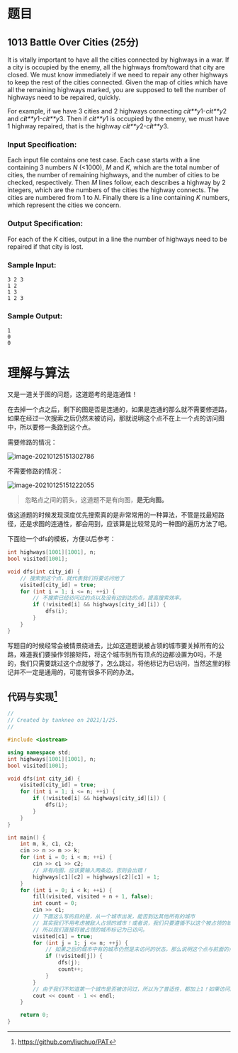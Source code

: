 # 题目

## 1013 Battle Over Cities (25分)

It is vitally important to have all the cities connected by highways in a war. If a city is occupied by the enemy, all the highways from/toward that city are closed. We must know immediately if we need to repair any other highways to keep the rest of the cities connected. Given the map of cities which have all the remaining highways marked, you are supposed to tell the number of highways need to be repaired, quickly.

For example, if we have 3 cities and 2 highways connecting *c**i**t**y*1-*c**i**t**y*2 and *c**i**t**y*1-*c**i**t**y*3. Then if *c**i**t**y*1 is occupied by the enemy, we must have 1 highway repaired, that is the highway *c**i**t**y*2-*c**i**t**y*3.

### Input Specification:

Each input file contains one test case. Each case starts with a line containing 3 numbers *N* (<1000), *M* and *K*, which are the total number of cities, the number of remaining highways, and the number of cities to be checked, respectively. Then *M* lines follow, each describes a highway by 2 integers, which are the numbers of the cities the highway connects. The cities are numbered from 1 to *N*. Finally there is a line containing *K* numbers, which represent the cities we concern.

### Output Specification:

For each of the *K* cities, output in a line the number of highways need to be repaired if that city is lost.

### Sample Input:

```in
3 2 3
1 2
1 3
1 2 3
```

### Sample Output:

```out
1
0
0
```

# 理解与算法

又是一道关于图的问题，这道题考的是连通性！

在去掉一个点之后，剩下的图是否是连通的，如果是连通的那么就不需要修道路，如果在经过一次搜索之后仍然未被访问，那就说明这个点不在上一个点的访问图中，所以要修一条路到这个点。

需要修路的情况：

![image-20210125151302786](https://img.tanknee.cn/blogpicbed/2021/01/25/202101252ec9faa92f37f.png)

不需要修路的情况：

![image-20210125151222055](https://img.tanknee.cn/blogpicbed/2021/01/25/20210125ec7e0934e8f36.png)

> 忽略点之间的箭头，这道题不是有向图，**是无向图。**

做这道题的时候发现深度优先搜索真的是非常常用的一种算法，不管是找最短路径，还是求图的连通性，都会用到，应该算是比较常见的一种图的遍历方法了吧。

下面给一个dfs的模板，方便以后参考：

```cpp
int highways[1001][1001], n;
bool visited[1001];

void dfs(int city_id) {
  	// 搜索到这个点，就代表我们将要访问他了
    visited[city_id] = true;
    for (int i = 1; i <= n; ++i) {
        // 不搜索已经访问过的点以及没有边到达的点，提高搜索效率。
        if (!visited[i] && highways[city_id][i]) {
            dfs(i);
        }
    }
}
```

写题目的时候经常会被情景绕进去，比如这道题说被占领的城市要关掉所有的公路，难道我们要操作邻接矩阵，将这个城市到所有顶点的边都设置为0吗，不是的，我们只需要跳过这个点就够了，怎么跳过，将他标记为已访问，当然这里的标记并不一定是通用的，可能有很多不同的办法。

## 代码与实现[^1]

```cpp
//
// Created by tanknee on 2021/1/25.
//

#include <iostream>

using namespace std;
int highways[1001][1001], n;
bool visited[1001];

void dfs(int city_id) {
    visited[city_id] = true;
    for (int i = 1; i <= n; ++i) {
        if (!visited[i] && highways[city_id][i]) {
            dfs(i);
        }
    }
}

int main() {
    int m, k, c1, c2;
    cin >> n >> m >> k;
    for (int i = 0; i < m; ++i) {
        cin >> c1 >> c2;
        // 非有向图，应该要输入两条边，否则会出错！
        highways[c1][c2] = highways[c2][c1] = 1;
    }
    for (int i = 0; i < k; ++i) {
        fill(visited, visited + n + 1, false);
        int count = 0;
        cin >> c1;
        // 下面这么写的目的是，从一个城市出发，能否到达其他所有的城市
        // 其实我们不用考虑被敌人占领的城市！或者说，我们只要遵循不以这个被占领的城市为起点出发前往其他城市就行！
        // 所以我们直接将被占领的城市标记为已访问。
        visited[c1] = true;
        for (int j = 1; j <= n; ++j) {
            // 如果之后的城市中有的城市仍然是未访问的状态，那么说明这个点与前面的点并不相通，所以至少要修一条路到这个城市
            if (!visited[j]) {
                dfs(j);
                count++;
            }
        }
        // 由于我们不知道第一个城市是否被访问过，所以为了普适性，都加上1！如果访问的第一个城市就能走到其他所有的城市，那么就说明这个图是联通的！
        cout << count - 1 << endl;
    }

    return 0;
}
```

[^1]: https://github.com/liuchuo/PAT